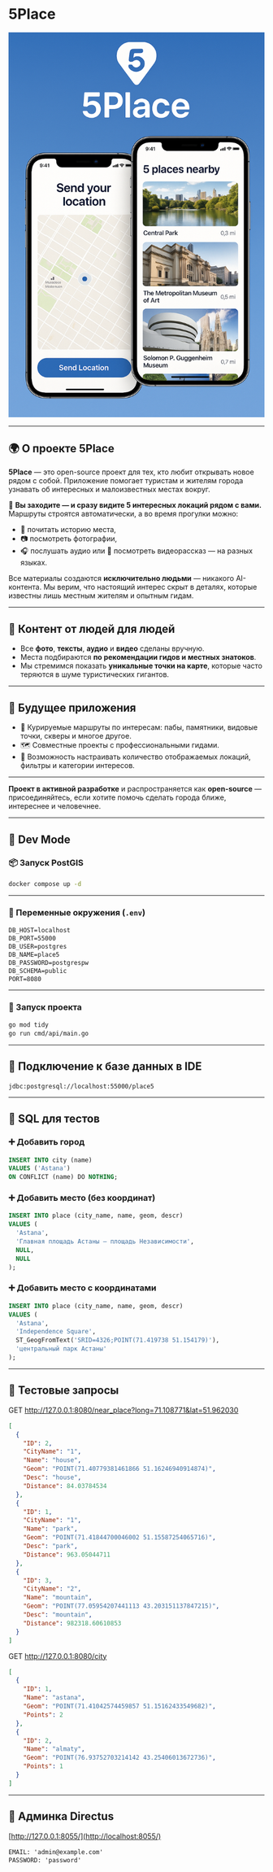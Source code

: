 # 5Place

![Banner](banner.png)

---

## 🌍 О проекте 5Place

**5Place** — это open-source проект для тех, кто любит открывать новое рядом с собой. Приложение помогает туристам и жителям города узнавать об интересных и малоизвестных местах вокруг.

📍 **Вы заходите — и сразу видите 5 интересных локаций рядом с вами.**  
Маршруты строятся автоматически, а во время прогулки можно:

- 📖 почитать историю места,
- 📷 посмотреть фотографии,
- 🎧 послушать аудио или 🎥 посмотреть видеорассказ — на разных языках.

Все материалы создаются **исключительно людьми** — никакого AI-контента. Мы верим, что настоящий интерес скрыт в деталях, которые известны лишь местным жителям и опытным гидам.

---

## 🤝 Контент от людей для людей

- Все **фото**, **тексты**, **аудио** и **видео** сделаны вручную.
- Места подбираются **по рекомендации гидов и местных знатоков**.
- Мы стремимся показать **уникальные точки на карте**, которые часто теряются в шуме туристических гигантов.

---

## 🧭 Будущее приложения

- 📌 Курируемые маршруты по интересам: пабы, памятники, видовые точки, скверы и многое другое.
- 🗺️ Совместные проекты с профессиональными гидами.
- 🧩 Возможность настраивать количество отображаемых локаций, фильтры и категории интересов.

---

**Проект в активной разработке** и распространяется как **open-source** — присоединяйтесь, если хотите помочь сделать города ближе, интереснее и человечнее.

---
## 🚧 Dev Mode

### 📦 Запуск PostGIS

```bash
docker compose up -d
```

---

### 🔐 Переменные окружения (`.env`)

```env
DB_HOST=localhost
DB_PORT=55000
DB_USER=postgres
DB_NAME=place5
DB_PASSWORD=postgrespw
DB_SCHEMA=public
PORT=8080
```

---

### 🚀 Запуск проекта

```bash
go mod tidy
go run cmd/api/main.go
```

---

## 🧠 Подключение к базе данных в IDE

```
jdbc:postgresql://localhost:55000/place5
```

---

## 🧪 SQL для тестов

### ➕ Добавить город

```sql
INSERT INTO city (name)
VALUES ('Astana')
ON CONFLICT (name) DO NOTHING;
```

### ➕ Добавить место (без координат)

```sql
INSERT INTO place (city_name, name, geom, descr)
VALUES (
  'Astana',
  'Главная площадь Астаны — площадь Независимости',
  NULL,
  NULL
);
```

### ➕ Добавить место с координатами

```sql
INSERT INTO place (city_name, name, geom, descr)
VALUES (
  'Astana',
  'Independence Square',
  ST_GeogFromText('SRID=4326;POINT(71.419738 51.154179)'),
  'центральный парк Астаны'
);
```

---

## 📍 Тестовые запросы

GET http://127.0.0.1:8080/near_place?long=71.108771&lat=51.962030
```json
[
  {
    "ID": 2,
    "CityName": "1",
    "Name": "house",
    "Geom": "POINT(71.40779381461866 51.16246940914874)",
    "Desc": "house",
    "Distance": 84.03784534
  },
  {
    "ID": 1,
    "CityName": "1",
    "Name": "park",
    "Geom": "POINT(71.41844700046002 51.15587254065716)",
    "Desc": "park",
    "Distance": 963.05044711
  },
  {
    "ID": 3,
    "CityName": "2",
    "Name": "mountain",
    "Geom": "POINT(77.05954207441113 43.203151137847215)",
    "Desc": "mountain",
    "Distance": 982318.60610853
  }
]

```

GET http://127.0.0.1:8080/city
```json
[
  {
    "ID": 1,
    "Name": "astana",
    "Geom": "POINT(71.41042574459857 51.15162433549682)",
    "Points": 2
  },
  {
    "ID": 2,
    "Name": "almaty",
    "Geom": "POINT(76.93752703214142 43.25406013672736)",
    "Points": 1
  }
]

```

---

## 🔐 Админка Directus

[http://127.0.0.1:8055/](http://localhost:8055/)
```
EMAIL: 'admin@example.com'
PASSWORD: 'password'
```
